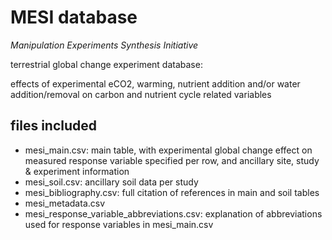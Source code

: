 # MESI database

*Manipulation Experiments Synthesis Initiative*

terrestrial global change experiment database:

effects of experimental eCO2, warming, nutrient addition and/or water addition/removal on carbon and nutrient cycle related variables

## files included
- mesi_main.csv: main table, with experimental global change effect on measured response variable specified per row, and ancillary site, study & experiment information
- mesi_soil.csv: ancillary soil data per study
- mesi_bibliography.csv: full citation of references in main and soil tables
- mesi_metadata.csv
- mesi_response_variable_abbreviations.csv: explanation of abbreviations used for response variables in mesi_main.csv
